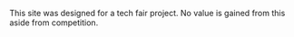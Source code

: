 This site was designed for a tech fair project.
No value is gained from this aside from competition.

